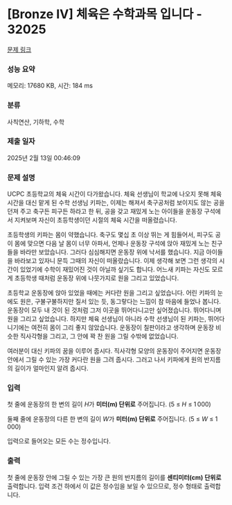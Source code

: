 # [Bronze IV] 체육은 수학과목 입니다 - 32025 

[문제 링크](https://www.acmicpc.net/problem/32025) 

### 성능 요약

메모리: 17680 KB, 시간: 184 ms

### 분류

사칙연산, 기하학, 수학

### 제출 일자

2025년 2월 13일 00:46:09

### 문제 설명

<p>UCPC 초등학교의 체육 시간이 다가왔습니다. 체육 선생님이 학교에 나오지 못해 체육 시간을 대신 맡게 된 수학 선생님 키파는, 이제는 해져서 축구공처럼 보이지도 않는 공을 던져 주고 축구든 피구든 하라고 한 뒤, 공을 갖고 재밌게 노는 아이들을 운동장 구석에서 지켜보며 자신이 초등학생이던 시절의 체육 시간을 떠올렸습니다.</p>

<p>초등학생의 키파는 몸이 약했습니다. 축구도 몇십 초 이상 뛰는 게 힘들어서, 피구도 공이 몸에 맞으면 다음 날 몸이 너무 아파서, 언제나 운동장 구석에 앉아 재밌게 노는 친구들을 바라만 보았습니다. 그러다 심심해지면 운동장 위에 낙서를 했습니다. 지금 아이들을 바라보고 있자니 문득 그때의 자신이 떠올랐습니다. 이제 생각해 보면 그런 생각의 시간이 있었기에 수학이 재밌어진 것이 아닐까 싶기도 합니다. 어느새 키파는 자신도 모르게 초등학생 때처럼 운동장 위에 나뭇가지로 원을 그리고 있었습니다.</p>

<p>초등학교 운동장에 앉아 있었을 때에는 커다란 원을 그리고 싶었습니다. 어린 키파의 눈에도 원은, 구불구불하지만 질서 있는 듯, 동그랗다는 느낌이 참 마음에 들었나 봅니다. 운동장이 모두 내 것이 된 것처럼 그저 이곳을 뛰어다니고만 싶어졌습니다. 뛰어다니며 원을 그리고 싶었습니다. 하지만 체육 선생님이 아니라 수학 선생님이 된 키파는, 뛰어다니기에는 여전히 몸이 그리 좋지 않았습니다. 운동장이 칠판이라고 생각하며 운동장 비슷한 직사각형을 그리고, 그 안에 꽉 찬 원을 그릴 수밖에 없었습니다.</p>

<p>여러분이 대신 키파의 꿈을 이루어 줍시다. 직사각형 모양의 운동장이 주어지면 운동장 안에서 그릴 수 있는 가장 커다란 원을 그려 줍시다. 그러고 나서 키파에게 원의 반지름의 길이가 얼마인지 알려 줍시다.</p>

### 입력 

 <p>첫 줄에 운동장의 한 변의 길이 <em>H</em>가 <strong>미터(m) 단위로</strong> 주어집니다. (5 ≤ <em>H</em> ≤ 1 000)</p>

<p>둘째 줄에 운동장의 다른 한 변의 길이 <em>W</em>가 <strong>미터(m) 단위로</strong> 주어집니다. (5 ≤ <em>W</em> ≤ 1 000)</p>

<p>입력으로 들어오는 모든 수는 정수입니다.</p>

### 출력 

 <p>첫 줄에 운동장 안에 그릴 수 있는 가장 큰 원의 반지름의 길이를 <strong>센티미터(cm) 단위로</strong> 출력합니다. 입력 조건 하에서 이 값은 정수임을 보일 수 있으므로, 정수 형태로 출력합니다.</p>

